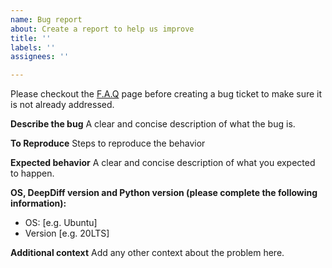 ```yaml
---
name: Bug report
about: Create a report to help us improve
title: ''
labels: ''
assignees: ''

---
```


Please checkout the [F.A.Q](https://zepworks.com/deepdiff/current/faq.html) page before creating a bug ticket to make sure it is not already addressed.

**Describe the bug**
A clear and concise description of what the bug is.

**To Reproduce**
Steps to reproduce the behavior

**Expected behavior**
A clear and concise description of what you expected to happen.

**OS, DeepDiff version and Python version (please complete the following information):**
 - OS: [e.g. Ubuntu]
 - Version [e.g. 20LTS]

**Additional context**
Add any other context about the problem here.
